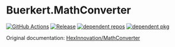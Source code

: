 Buerkert.MathConverter
=============

[![GitHub Actions](https://github.com/Buerkert/Buerkert.MathConverter/workflows/build/badge.svg)](https://github.com/Buerkert/Buerkert.MathConverter/actions)
[![Release](https://badgen.net/github/release/Buerkert/Buerkert.MathConverter)](https://github.com/Buerkert/Buerkert.MathConverter/releases/latest)
[![dependent repos](https://badgen.net/github/dependents-repo/Buerkert/Buerkert.MathConverter)](https://github.com/orgs/Buerkert/packages?repo_name=Buerkert.MathConverter)
[![dependent pkg](https://badgen.net/github/dependents-pkg/Buerkert/Buerkert.MathConverter)](https://github.com/orgs/Buerkert/packages?repo_name=Buerkert.MathConverter)

Original documentation: [HexInnovation/MathConverter](https://github.com/hexinnovation//blob/master/README.md)